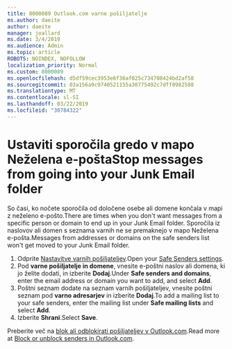 ```yaml
---
title: 8000089 Outlook.com varne pošiljatelje
ms.author: daeite
author: daeite
manager: joallard
ms.date: 3/4/2019
ms.audience: Admin
ms.topic: article
ROBOTS: NOINDEX, NOFOLLOW
localization_priority: Normal
ms.custom: 8000089
ms.openlocfilehash: d5df59cec3953e6f36af025c734708424bd2af58
ms.sourcegitcommit: 03a156a9c9740521155a30775492c7dff0982588
ms.translationtype: MT
ms.contentlocale: sl-SI
ms.lasthandoff: 03/22/2019
ms.locfileid: "30784322"
---
```

# <a name="stop-messages-from-going-into-your-junk-email-folder"></a><span data-ttu-id="0e5bf-102">Ustaviti sporočila gredo v mapo Neželena e-pošta</span><span class="sxs-lookup"><span data-stu-id="0e5bf-102">Stop messages from going into your Junk Email folder</span></span>

<span data-ttu-id="0e5bf-103">So časi, ko nočete sporočila od določene osebe ali domene končala v mapi z neželeno e-pošto.</span><span class="sxs-lookup"><span data-stu-id="0e5bf-103">There are times when you don't want messages from a specific person or domain to end up in your Junk Email folder.</span></span> <span data-ttu-id="0e5bf-104">Sporočila iz naslovov ali domen s seznama varnih ne se premaknejo v mapo Neželena e-pošta.</span><span class="sxs-lookup"><span data-stu-id="0e5bf-104">Messages from addresses or domains on the safe senders list won't get moved to your Junk Email folder.</span></span>

1. <span data-ttu-id="0e5bf-105">Odprite [Nastavitve varnih pošiljateljev](https://go.microsoft.com/fwlink/?linkid=2035804).</span><span class="sxs-lookup"><span data-stu-id="0e5bf-105">Open your [Safe Senders settings](https://go.microsoft.com/fwlink/?linkid=2035804).</span></span>
2. <span data-ttu-id="0e5bf-106">Pod **varne pošiljatelje in domene**, vnesite e-poštni naslov ali domena, ki jo želite dodati, in izberite **Dodaj**.</span><span class="sxs-lookup"><span data-stu-id="0e5bf-106">Under **Safe senders and domains**, enter the email address or domain you want to add, and select **Add**.</span></span>
3. <span data-ttu-id="0e5bf-107">Poštni seznam dodate na seznam varnih pošiljateljev, vnesite poštni seznam pod **varno adresarjev** in izberite **Dodaj**.</span><span class="sxs-lookup"><span data-stu-id="0e5bf-107">To add a mailing list to your safe senders, enter the mailing list under **Safe mailing lists** and select **Add**.</span></span>
4. <span data-ttu-id="0e5bf-108">Izberite **Shrani**.</span><span class="sxs-lookup"><span data-stu-id="0e5bf-108">Select **Save**.</span></span>

<span data-ttu-id="0e5bf-109">Preberite več na [blok ali odblokirati pošiljateljev v Outlook.com](https://support.office.com/article/afba1c94-77bb-4f50-8b85-057cf52f4d5e).</span><span class="sxs-lookup"><span data-stu-id="0e5bf-109">Read more at [Block or unblock senders in Outlook.com](https://support.office.com/article/afba1c94-77bb-4f50-8b85-057cf52f4d5e).</span></span>